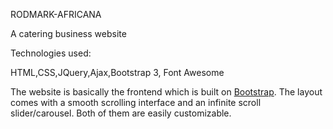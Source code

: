  RODMARK-AFRICANA
 
 
 
A catering business website

Technologies used:

HTML,CSS,JQuery,Ajax,Bootstrap 3, Font Awesome

The website is basically the frontend which is built on [Bootstrap](http://getbootstrap.com/). The layout comes with a smooth scrolling interface and an infinite scroll slider/carousel. Both of them are easily customizable.
